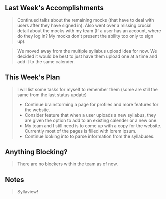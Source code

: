 ## Last Week's Accomplishments

> Continued talks about the remaining mocks (that have to deal with users after they have signed in). Also went over a missing 
> crucial detail about the mocks with my team (If a user has an account, where do they log in? My mocks don't present the ability
> too only to sign up).

> We moved away from the multiple syllabus upload idea for now. We decided it would be best to just have them upload one at a time
> and add it to the same calender. 

## This Week's Plan

> I will list some tasks for myself to remember them (some are still the same from the last status update)
> - Continue brainstorming a page for profiles and more features for the website. 
> - Consider feature that when a user uploads a new syllabus, they are given the option to add to an existing calender or a new one. 
> - My team and I still need is to come up with a copy for the website. Currently most of the pages is filled with lorem ipsum.
> - Continue looking into to parse information from the syllabuses.

## Anything Blocking?

> There are no blockers within the team as of now.

## Notes

> Syllaview!
